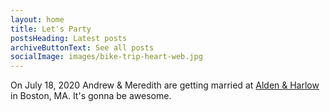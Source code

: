 ```yaml
---
layout: home
title: Let's Party
postsHeading: Latest posts
archiveButtonText: See all posts
socialImage: images/bike-trip-heart-web.jpg
---
```

On July 18, 2020 Andrew & Meredith are getting married at [Alden & Harlow](http://www.aldenharlow.com/) in Boston, MA. It's gonna be awesome.
